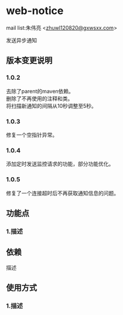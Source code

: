 # web-notice

mail list:朱伟亮 \<zhuwl120820@gxwsxx.com>

发送异步通知<br>

版本变更说明
---
### 1.0.2
去除了parent的maven依赖。<br>
删除了不再使用的注释和类。<br>
将扫描新通知的间隔从10秒调整至5秒。<br>

### 1.0.3
修复一个空指针异常。<br>

### 1.0.4
添加定时发送监控请求的功能，部分功能优化。<br>

### 1.0.5
修复了一个连接超时后不再获取通知信息的问题。<br>

功能点
---
### 1.描述


依赖
---
描述<br>


使用方式
---
### 1.描述
